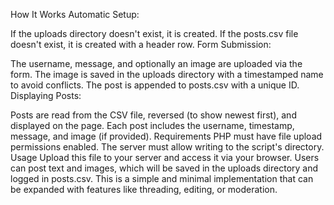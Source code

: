 How It Works
Automatic Setup:

If the uploads directory doesn't exist, it is created.
If the posts.csv file doesn't exist, it is created with a header row.
Form Submission:

The username, message, and optionally an image are uploaded via the form.
The image is saved in the uploads directory with a timestamped name to avoid conflicts.
The post is appended to posts.csv with a unique ID.
Displaying Posts:

Posts are read from the CSV file, reversed (to show newest first), and displayed on the page.
Each post includes the username, timestamp, message, and image (if provided).
Requirements
PHP must have file upload permissions enabled.
The server must allow writing to the script's directory.
Usage
Upload this file to your server and access it via your browser.
Users can post text and images, which will be saved in the uploads directory and logged in posts.csv.
This is a simple and minimal implementation that can be expanded with features like threading, editing, or moderation.
